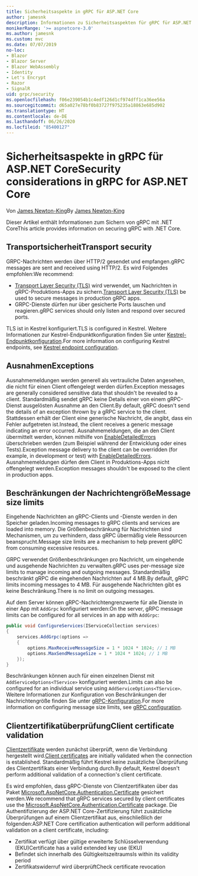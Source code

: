 ```yaml
---
title: Sicherheitsaspekte in gRPC für ASP.NET Core
author: jamesnk
description: Informationen zu Sicherheitsaspekten für gRPC für ASP.NET Core
monikerRange: '>= aspnetcore-3.0'
ms.author: jamesnk
ms.custom: mvc
ms.date: 07/07/2019
no-loc:
- Blazor
- Blazor Server
- Blazor WebAssembly
- Identity
- Let's Encrypt
- Razor
- SignalR
uid: grpc/security
ms.openlocfilehash: f06e239054b1c4edf126d1cf974dff1ca36ee56a
ms.sourcegitcommit: d65a027e78bf0b83727f975235a18863e685d902
ms.translationtype: HT
ms.contentlocale: de-DE
ms.lasthandoff: 06/26/2020
ms.locfileid: "85400127"
---
```

# <a name="security-considerations-in-grpc-for-aspnet-core"></a><span data-ttu-id="165b9-103">Sicherheitsaspekte in gRPC für ASP.NET Core</span><span class="sxs-lookup"><span data-stu-id="165b9-103">Security considerations in gRPC for ASP.NET Core</span></span>

<span data-ttu-id="165b9-104">Von [James Newton-King](https://twitter.com/jamesnk)</span><span class="sxs-lookup"><span data-stu-id="165b9-104">By [James Newton-King](https://twitter.com/jamesnk)</span></span>

<span data-ttu-id="165b9-105">Dieser Artikel enthält Informationen zum Sichern von gRPC mit .NET Core</span><span class="sxs-lookup"><span data-stu-id="165b9-105">This article provides information on securing gRPC with .NET Core.</span></span>

## <a name="transport-security"></a><span data-ttu-id="165b9-106">Transportsicherheit</span><span class="sxs-lookup"><span data-stu-id="165b9-106">Transport security</span></span>

<span data-ttu-id="165b9-107">GRPC-Nachrichten werden über HTTP/2 gesendet und empfangen.</span><span class="sxs-lookup"><span data-stu-id="165b9-107">gRPC messages are sent and received using HTTP/2.</span></span> <span data-ttu-id="165b9-108">Es wird Folgendes empfohlen:</span><span class="sxs-lookup"><span data-stu-id="165b9-108">We recommend:</span></span>

* <span data-ttu-id="165b9-109">[Transport Layer Security (TLS)](https://tools.ietf.org/html/rfc5246) wird verwendet, um Nachrichten in gRPC-Produktions-Apps zu sichern.</span><span class="sxs-lookup"><span data-stu-id="165b9-109">[Transport Layer Security (TLS)](https://tools.ietf.org/html/rfc5246) be used to secure messages in production gRPC apps.</span></span>
* <span data-ttu-id="165b9-110">GRPC-Dienste dürfen nur über gesicherte Ports lauschen und reagieren.</span><span class="sxs-lookup"><span data-stu-id="165b9-110">gRPC services should only listen and respond over secured ports.</span></span>

<span data-ttu-id="165b9-111">TLS ist in Kestrel konfiguriert.</span><span class="sxs-lookup"><span data-stu-id="165b9-111">TLS is configured in Kestrel.</span></span> <span data-ttu-id="165b9-112">Weitere Informationen zur Kestrel-Endpunktkonfiguration finden Sie unter [Kestrel-Endpunktkonfiguration](xref:fundamentals/servers/kestrel#endpoint-configuration).</span><span class="sxs-lookup"><span data-stu-id="165b9-112">For more information on configuring Kestrel endpoints, see [Kestrel endpoint configuration](xref:fundamentals/servers/kestrel#endpoint-configuration).</span></span>

## <a name="exceptions"></a><span data-ttu-id="165b9-113">Ausnahmen</span><span class="sxs-lookup"><span data-stu-id="165b9-113">Exceptions</span></span>

<span data-ttu-id="165b9-114">Ausnahmemeldungen werden generell als vertrauliche Daten angesehen, die nicht für einen Client offengelegt werden dürfen.</span><span class="sxs-lookup"><span data-stu-id="165b9-114">Exception messages are generally considered sensitive data that shouldn't be revealed to a client.</span></span> <span data-ttu-id="165b9-115">Standardmäßig sendet gRPC keine Details einer von einem gRPC-Dienst ausgelösten Ausnahme an den Client.</span><span class="sxs-lookup"><span data-stu-id="165b9-115">By default, gRPC doesn't send the details of an exception thrown by a gRPC service to the client.</span></span> <span data-ttu-id="165b9-116">Stattdessen erhält der Client eine generische Nachricht, die angibt, dass ein Fehler aufgetreten ist.</span><span class="sxs-lookup"><span data-stu-id="165b9-116">Instead, the client receives a generic message indicating an error occurred.</span></span> <span data-ttu-id="165b9-117">Ausnahmemeldungen, die an den Client übermittelt werden, können mithilfe von [EnableDetailedErrors](xref:grpc/configuration#configure-services-options) überschrieben werden (zum Beispiel während der Entwicklung oder eines Tests).</span><span class="sxs-lookup"><span data-stu-id="165b9-117">Exception message delivery to the client can be overridden (for example, in development or test) with [EnableDetailedErrors](xref:grpc/configuration#configure-services-options).</span></span> <span data-ttu-id="165b9-118">Ausnahmemeldungen dürfen dem Client in Produktions-Apps nicht offengelegt werden.</span><span class="sxs-lookup"><span data-stu-id="165b9-118">Exception messages shouldn't be exposed to the client in production apps.</span></span>

## <a name="message-size-limits"></a><span data-ttu-id="165b9-119">Beschränkungen der Nachrichtengröße</span><span class="sxs-lookup"><span data-stu-id="165b9-119">Message size limits</span></span>

<span data-ttu-id="165b9-120">Eingehende Nachrichten an gRPC-Clients und -Dienste werden in den Speicher geladen.</span><span class="sxs-lookup"><span data-stu-id="165b9-120">Incoming messages to gRPC clients and services are loaded into memory.</span></span> <span data-ttu-id="165b9-121">Die Größenbeschränkung für Nachrichten sind Mechanismen, um zu verhindern, dass gRPC übermäßig viele Ressourcen beansprucht.</span><span class="sxs-lookup"><span data-stu-id="165b9-121">Message size limits are a mechanism to help prevent gRPC from consuming excessive resources.</span></span>

<span data-ttu-id="165b9-122">GRPC verwendet Größenbeschränkungen pro Nachricht, um eingehende und ausgehende Nachrichten zu verwalten.</span><span class="sxs-lookup"><span data-stu-id="165b9-122">gRPC uses per-message size limits to manage incoming and outgoing messages.</span></span> <span data-ttu-id="165b9-123">Standardmäßig beschränkt gRPC die eingehenden Nachrichten auf 4 MB.</span><span class="sxs-lookup"><span data-stu-id="165b9-123">By default, gRPC limits incoming messages to 4 MB.</span></span> <span data-ttu-id="165b9-124">Für ausgehende Nachrichten gibt es keine Beschränkung.</span><span class="sxs-lookup"><span data-stu-id="165b9-124">There is no limit on outgoing messages.</span></span>

<span data-ttu-id="165b9-125">Auf dem Server können gRPC-Nachrichtengrenzwerte für alle Dienste in einer App mit `AddGrpc` konfiguriert werden:</span><span class="sxs-lookup"><span data-stu-id="165b9-125">On the server, gRPC message limits can be configured for all services in an app with `AddGrpc`:</span></span>

```csharp
public void ConfigureServices(IServiceCollection services)
{
    services.AddGrpc(options =>
    {
        options.MaxReceiveMessageSize = 1 * 1024 * 1024; // 1 MB
        options.MaxSendMessageSize = 1 * 1024 * 1024; // 1 MB
    });
}
```

<span data-ttu-id="165b9-126">Beschränkungen können auch für einen einzelnen Dienst mit `AddServiceOptions<TService>` konfiguriert werden.</span><span class="sxs-lookup"><span data-stu-id="165b9-126">Limits can also be configured for an individual service using `AddServiceOptions<TService>`.</span></span> <span data-ttu-id="165b9-127">Weitere Informationen zur Konfiguration von Beschränkungen der Nachrichtengröße finden Sie unter [gRPC-Konfiguration](xref:grpc/configuration).</span><span class="sxs-lookup"><span data-stu-id="165b9-127">For more information on configuring message size limits, see [gRPC configuration](xref:grpc/configuration).</span></span>

## <a name="client-certificate-validation"></a><span data-ttu-id="165b9-128">Clientzertifikatüberprüfung</span><span class="sxs-lookup"><span data-stu-id="165b9-128">Client certificate validation</span></span>

<span data-ttu-id="165b9-129">[Clientzertifikate](https://tools.ietf.org/html/rfc5246#section-7.4.4) werden zunächst überprüft, wenn die Verbindung hergestellt wird.</span><span class="sxs-lookup"><span data-stu-id="165b9-129">[Client certificates](https://tools.ietf.org/html/rfc5246#section-7.4.4) are initially validated when the connection is established.</span></span> <span data-ttu-id="165b9-130">Standardmäßig führt Kestrel keine zusätzliche Überprüfung des Clientzertifikats einer Verbindung durch.</span><span class="sxs-lookup"><span data-stu-id="165b9-130">By default, Kestrel doesn't perform additional validation of a connection's client certificate.</span></span>

<span data-ttu-id="165b9-131">Es wird empfohlen, dass gRPC-Dienste von Clientzertifikaten über das Paket [Microsoft.AspNetCore.Authentication.Certificate](xref:security/authentication/certauth) gesichert werden.</span><span class="sxs-lookup"><span data-stu-id="165b9-131">We recommend that gRPC services secured by client certificates use the [Microsoft.AspNetCore.Authentication.Certificate](xref:security/authentication/certauth) package.</span></span> <span data-ttu-id="165b9-132">Die Authentifizierung der ASP.NET Core-Zertifizierung führt zusätzliche Überprüfungen auf einem Clientzertifikat aus, einschließlich der folgenden:</span><span class="sxs-lookup"><span data-stu-id="165b9-132">ASP.NET Core certification authentication will perform additional validation on a client certificate, including:</span></span>

* <span data-ttu-id="165b9-133">Zertifikat verfügt über gültige erweiterte Schlüsselverwendung (EKU)</span><span class="sxs-lookup"><span data-stu-id="165b9-133">Certificate has a valid extended key use (EKU)</span></span>
* <span data-ttu-id="165b9-134">Befindet sich innerhalb des Gültigkeitszeitraums</span><span class="sxs-lookup"><span data-stu-id="165b9-134">Is within its validity period</span></span>
* <span data-ttu-id="165b9-135">Zertifikatswiderruf wird überprüft</span><span class="sxs-lookup"><span data-stu-id="165b9-135">Check certificate revocation</span></span>
